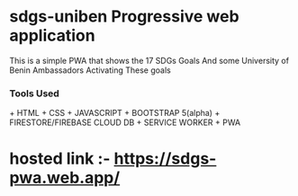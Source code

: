 # sdgs-uniben Progressive web application

This is a simple PWA that shows the 17 SDGs Goals
And some University of Benin Ambassadors Activating
These goals

<h3>Tools Used</h3>
+ HTML
+ CSS
+ JAVASCRIPT
+ BOOTSTRAP 5(alpha)
+ FIRESTORE/FIREBASE CLOUD DB
+ SERVICE WORKER
+ PWA

# hosted link :- https://sdgs-pwa.web.app/
